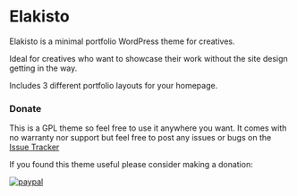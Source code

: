 # Elakisto

Elakisto is a minimal portfolio WordPress theme for creatives.

Ideal for creatives who want to showcase their work without the site design getting in the way.

Includes 3 different portfolio layouts for your homepage.

### Donate ###

This is a GPL theme so feel free to use it anywhere you want.  It comes with no warranty nor support but feel free to post any issues or bugs on the [Issue Tracker](https://github.com/rickalday/elakisto/issues)

If you found this theme useful please consider making a donation:

[![paypal](https://www.paypalobjects.com/en_US/i/btn/btn_donateCC_LG.gif)](https://www.paypal.com/cgi-bin/webscr?cmd=_s-xclick&hosted_button_id=4PD48YQ3V7CFQ)
